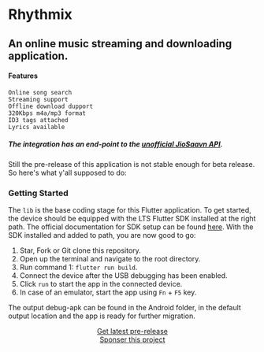 # Rhythmix
## An online music streaming and downloading application.

#### Features
    Online song search
    Streaming support
    Offline download dupport
    320Kbps m4a/mp3 format
    ID3 tags attached
  	Lyrics available


##### The integration has an end-point to the [unofficial JioSaavn API](https://github.com/sumitkolhe/jiosaavn-api).
Still the pre-release of this application is not stable enough for beta release. So here's what y'all supposed to do:

### Getting Started
The `lib` is the base coding stage for this Flutter application.
To get started, the device should be equipped with the LTS Flutter SDK installed at the right path.
The official documentation for SDK setup can be found [here](https://flutter.dev/docs/get-started/install).
With the SDK installed and added to path, you are now good to go:
1. Star, Fork or Git clone this repository.
2. Open up the terminal and navigate to the root directory.
3. Run command 1: `flutter run build`.
4. Connect the device after the USB debugging has been enabled.
5. Click `run` to start the app in the connected device.
6. In case of an emulator, start the app using `Fn` + `F5` key.

The output debug-apk can be found in the Android folder, in the default output location and the app is ready for further migration.

<div align="center"><a href="https://drive.google.com/file/d/1uRbKsD6kl9Jw54mr4CL3_obYg6vl7ZzV/view">Get latest pre-release</a></div>
<div align="center"><a href="https://www.buymeacoffee.com/sambhavsaxena">Sponser this project</a></div>
